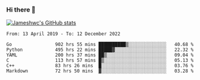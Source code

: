 ### Hi there 👋

[![Jameshwc's GitHub stats](https://github-readme-stats.vercel.app/api?username=jameshwc)](https://github.com/anuraghazra/github-readme-stats)

<!--START_SECTION:waka-->

```text
From: 13 April 2019 - To: 12 December 2022

Go                902 hrs 55 mins ██████████▒░░░░░░░░░░░░░░   40.68 %
Python            495 hrs 22 mins █████▓░░░░░░░░░░░░░░░░░░░   22.32 %
YAML              200 hrs 37 mins ██▒░░░░░░░░░░░░░░░░░░░░░░   09.04 %
C                 113 hrs 57 mins █▒░░░░░░░░░░░░░░░░░░░░░░░   05.13 %
C++               83 hrs 26 mins  █░░░░░░░░░░░░░░░░░░░░░░░░   03.76 %
Markdown          72 hrs 50 mins  ▓░░░░░░░░░░░░░░░░░░░░░░░░   03.28 %
```

<!--END_SECTION:waka-->